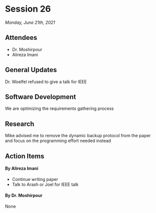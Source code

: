 # Session 26
*Monday, June 21th, 2021*

## Attendees

- Dr. Moshirpour
- Alireza Imani

## General Updates

Dr. Woelfel refused to give a talk for IEEE

## Software Development

We are optimizing the requirements gathering process

## Research

Mike advised me to remove the dynamic backup protocol from the paper and focus on the programming effort needed instead

## Action Items

#### By Alireza Imani

- Continue writing paper
- Talk to Arash or Joel for IEEE talk

#### By Dr. Moshirpour
None
